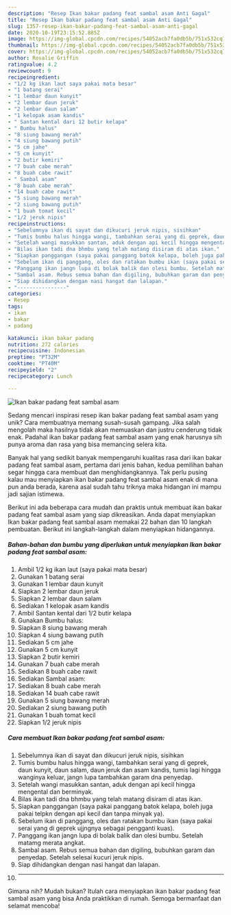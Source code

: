 ```yaml
---
description: "Resep Ikan bakar padang feat sambal asam Anti Gagal"
title: "Resep Ikan bakar padang feat sambal asam Anti Gagal"
slug: 1357-resep-ikan-bakar-padang-feat-sambal-asam-anti-gagal
date: 2020-10-19T23:15:52.885Z
image: https://img-global.cpcdn.com/recipes/54052acb7fa0db5b/751x532cq70/ikan-bakar-padang-feat-sambal-asam-foto-resep-utama.jpg
thumbnail: https://img-global.cpcdn.com/recipes/54052acb7fa0db5b/751x532cq70/ikan-bakar-padang-feat-sambal-asam-foto-resep-utama.jpg
cover: https://img-global.cpcdn.com/recipes/54052acb7fa0db5b/751x532cq70/ikan-bakar-padang-feat-sambal-asam-foto-resep-utama.jpg
author: Rosalie Griffin
ratingvalue: 4.2
reviewcount: 9
recipeingredient:
- "1/2 kg ikan laut saya pakai mata besar"
- "1 batang serai"
- "1 lembar daun kunyit"
- "2 lembar daun jeruk"
- "2 lembar daun salam"
- "1 kelopak asam kandis"
- " Santan kental dari 12 butir kelapa"
- " Bumbu halus"
- "8 siung bawang merah"
- "4 siung bawang putih"
- "5 cm jahe"
- "5 cm kunyit"
- "2 butir kemiri"
- "7 buah cabe merah"
- "8 buah cabe rawit"
- " Sambal asam"
- "8 buah cabe merah"
- "14 buah cabe rawit"
- "5 siung bawang merah"
- "2 siung bawang putih"
- "1 buah tomat kecil"
- "1/2 jeruk nipis"
recipeinstructions:
- "Sebelumnya ikan di sayat dan dikucuri jeruk nipis, sisihkan"
- "Tumis bumbu halus hingga wangi, tambahkan serai yang di geprek, daun kunyit, daun salam, daun jeruk dan asam kandis, tumis lagi hingga wanginya keluar, jangn lupa tambahkan garam dna penyedap."
- "Setelah wangi masukkan santan, aduk dengan api kecil hingga mengental dan berminyak."
- "Bilas ikan tadi dna bhmbu yang telah matang disiram di atas ikan."
- "Siapkan panggangan (saya pakai panggang batok kelapa, boleh juga pakai telpkn dengan api kecil dan tanpa minyak ya)."
- "Sebelum ikan di panggang, oles dan ratakan bumbu ikan (saya pakai serai yang di geprek ujjngnya sebagai pengganti kuas)."
- "Panggang ikan jangn lupa di bolak balik dan olesi bumbu. Setelah matamg merata angkat."
- "Sambal asam. Rebus semua bahan dan digiling, bubuhkan garam dan penyedap. Setelah selesai kucuri jeruk nipis."
- "Siap dihidangkan dengan nasi hangat dan lalapan."
- "----------------"
categories:
- Resep
tags:
- ikan
- bakar
- padang

katakunci: ikan bakar padang 
nutrition: 272 calories
recipecuisine: Indonesian
preptime: "PT32M"
cooktime: "PT40M"
recipeyield: "2"
recipecategory: Lunch

---
```



![Ikan bakar padang feat sambal asam](https://img-global.cpcdn.com/recipes/54052acb7fa0db5b/751x532cq70/ikan-bakar-padang-feat-sambal-asam-foto-resep-utama.jpg)

Sedang mencari inspirasi resep ikan bakar padang feat sambal asam yang unik? Cara membuatnya memang susah-susah gampang. Jika salah mengolah maka hasilnya tidak akan memuaskan dan justru cenderung tidak enak. Padahal ikan bakar padang feat sambal asam yang enak harusnya sih punya aroma dan rasa yang bisa memancing selera kita.



Banyak hal yang sedikit banyak mempengaruhi kualitas rasa dari ikan bakar padang feat sambal asam, pertama dari jenis bahan, kedua pemilihan bahan segar hingga cara membuat dan menghidangkannya. Tak perlu pusing kalau mau menyiapkan ikan bakar padang feat sambal asam enak di mana pun anda berada, karena asal sudah tahu triknya maka hidangan ini mampu jadi sajian istimewa.


Berikut ini ada beberapa cara mudah dan praktis untuk membuat ikan bakar padang feat sambal asam yang siap dikreasikan. Anda dapat menyiapkan Ikan bakar padang feat sambal asam memakai 22 bahan dan 10 langkah pembuatan. Berikut ini langkah-langkah dalam menyiapkan hidangannya.

<!--inarticleads1-->

##### Bahan-bahan dan bumbu yang diperlukan untuk menyiapkan Ikan bakar padang feat sambal asam:

1. Ambil 1/2 kg ikan laut (saya pakai mata besar)
1. Gunakan 1 batang serai
1. Gunakan 1 lembar daun kunyit
1. Siapkan 2 lembar daun jeruk
1. Siapkan 2 lembar daun salam
1. Sediakan 1 kelopak asam kandis
1. Ambil  Santan kental dari 1/2 butir kelapa
1. Gunakan  Bumbu halus:
1. Siapkan 8 siung bawang merah
1. Siapkan 4 siung bawang putih
1. Sediakan 5 cm jahe
1. Gunakan 5 cm kunyit
1. Siapkan 2 butir kemiri
1. Gunakan 7 buah cabe merah
1. Sediakan 8 buah cabe rawit
1. Sediakan  Sambal asam:
1. Sediakan 8 buah cabe merah
1. Sediakan 14 buah cabe rawit
1. Gunakan 5 siung bawang merah
1. Sediakan 2 siung bawang putih
1. Gunakan 1 buah tomat kecil
1. Siapkan 1/2 jeruk nipis




<!--inarticleads2-->

##### Cara membuat Ikan bakar padang feat sambal asam:

1. Sebelumnya ikan di sayat dan dikucuri jeruk nipis, sisihkan
1. Tumis bumbu halus hingga wangi, tambahkan serai yang di geprek, daun kunyit, daun salam, daun jeruk dan asam kandis, tumis lagi hingga wanginya keluar, jangn lupa tambahkan garam dna penyedap.
1. Setelah wangi masukkan santan, aduk dengan api kecil hingga mengental dan berminyak.
1. Bilas ikan tadi dna bhmbu yang telah matang disiram di atas ikan.
1. Siapkan panggangan (saya pakai panggang batok kelapa, boleh juga pakai telpkn dengan api kecil dan tanpa minyak ya).
1. Sebelum ikan di panggang, oles dan ratakan bumbu ikan (saya pakai serai yang di geprek ujjngnya sebagai pengganti kuas).
1. Panggang ikan jangn lupa di bolak balik dan olesi bumbu. Setelah matamg merata angkat.
1. Sambal asam. Rebus semua bahan dan digiling, bubuhkan garam dan penyedap. Setelah selesai kucuri jeruk nipis.
1. Siap dihidangkan dengan nasi hangat dan lalapan.
1. ----------------




Gimana nih? Mudah bukan? Itulah cara menyiapkan ikan bakar padang feat sambal asam yang bisa Anda praktikkan di rumah. Semoga bermanfaat dan selamat mencoba!
